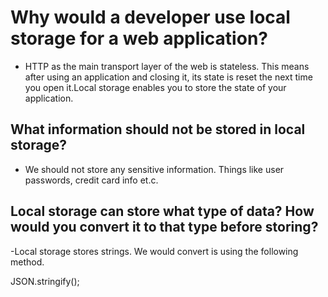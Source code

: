 # Why would a developer use local storage for a web application?

- HTTP as the main transport layer of the web is stateless. This means after using an application and closing it, its state is reset the next time you open it.Local storage enables you to store the state of your application.

## What information should not be stored in local storage?

- We should not store any sensitive information. Things like user passwords, credit card info et.c.

## Local storage can store what type of data? How would you convert it to that type before storing?

-Local storage stores strings. We would convert is using the following method.

JSON.stringify();
